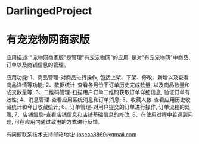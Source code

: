 # DarlingedProject
# 有宠宠物网商家版

应用描述: "宠物网商家版"是管理"有宠宠物网"的应用, 是对"有宠宠物网"中商品、订单以及商铺信息的管理。

应用功能: 
      1、商品管理-对商品进行操作, 包括上架、下架、修改、新增以及查看商品详情等功能; 
      2、数据统计-查看各月份下订单历史完成数量,  以及商品数量和成交数量等; 
      3、二维码管理-扫描用户订单二维码获取订单详细信息, 验证订单有效性; 
      4、消息管理-查看应用系统消息和订单消息;
      5、收藏人数-查看应用历史收藏统计和今日收藏统计;
      6、订单管理-对用户提交的订单进行操作,  订单流程的处理; 
      7、店铺信息-查看店铺信息和店铺基础信息的修改; 
      8、在使用过程中若遇到问题, 可在应用内通过致电的方式进行反馈。

有问题联系技术支持邮箱地址: joseaa8860@gmail.com
